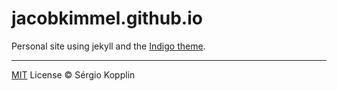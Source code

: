 # jacobkimmel.github.io

Personal site using jekyll and the [Indigo theme](https://github.com/sergiokopplin/indigo).

---

[MIT](http://kopplin.mit-license.org/) License © Sérgio Kopplin
